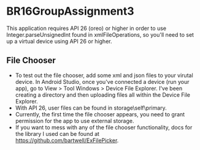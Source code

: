 # BR16GroupAssignment3
This application requires API 26 (oreo) or higher in order to use Integer.parseUnsignedInt found in xmlFileOperations, so you'll need to set up a virtual device using API 26 or higher.

## File Chooser
- To test out the file chooser, add some xml and json files to your virutal device. In Android Studio, once you've connected a device (run your app), go to View > Tool Windows > Device File Explorer. I've been creating a directory and then uploading files all within the Device File Explorer.
- With API 26, user files can be found in storage\self\primary\.
- Currently, the first time the file chooser appears, you need to grant permission for the app to use external storage.
- If you want to mess with any of the file chooser functionality, docs for the library I used can be found at <https://github.com/bartwell/ExFilePicker>.
